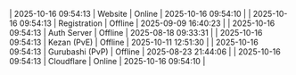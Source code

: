 | 2025-10-16 09:54:13 | Website | Online | 2025-10-16 09:54:10 |
| 2025-10-16 09:54:13 | Registration | Offline | 2025-09-09 16:40:23 |
| 2025-10-16 09:54:13 | Auth Server | Offline | 2025-08-18 09:33:31 |
| 2025-10-16 09:54:13 | Kezan (PvE) | Offline | 2025-10-11 12:51:30 |
| 2025-10-16 09:54:13 | Gurubashi (PvP) | Offline | 2025-08-23 21:44:06 |
| 2025-10-16 09:54:13 | Cloudflare | Online | 2025-10-16 09:54:10 |
